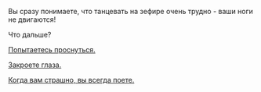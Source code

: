 Вы сразу понимаете, что танцевать на зефире очень трудно - ваши ноги не двигаются!

Что дальше?

[Попытаетесь проснуться.](awaken/awaken.md)

[Закроете глаза.](close-eyes/close-eyes.md)

[Когда вам страшно, вы всегда поете.](sing/sing.md)

